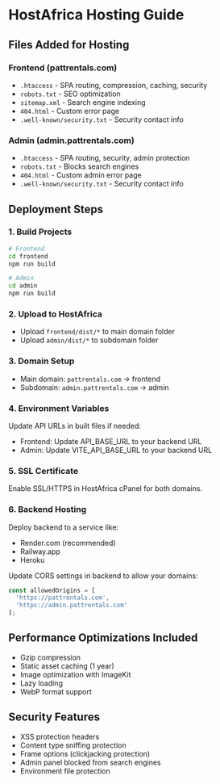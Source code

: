 # HostAfrica Hosting Guide

## Files Added for Hosting

### Frontend (pattrentals.com)
- `.htaccess` - SPA routing, compression, caching, security
- `robots.txt` - SEO optimization
- `sitemap.xml` - Search engine indexing
- `404.html` - Custom error page
- `.well-known/security.txt` - Security contact info

### Admin (admin.pattrentals.com)
- `.htaccess` - SPA routing, security, admin protection
- `robots.txt` - Blocks search engines
- `404.html` - Custom admin error page
- `.well-known/security.txt` - Security contact info

## Deployment Steps

### 1. Build Projects
```bash
# Frontend
cd frontend
npm run build

# Admin
cd admin
npm run build
```

### 2. Upload to HostAfrica
- Upload `frontend/dist/*` to main domain folder
- Upload `admin/dist/*` to subdomain folder

### 3. Domain Setup
- Main domain: `pattrentals.com` → frontend
- Subdomain: `admin.pattrentals.com` → admin

### 4. Environment Variables
Update API URLs in built files if needed:
- Frontend: Update API_BASE_URL to your backend URL
- Admin: Update VITE_API_BASE_URL to your backend URL

### 5. SSL Certificate
Enable SSL/HTTPS in HostAfrica cPanel for both domains.

### 6. Backend Hosting
Deploy backend to a service like:
- Render.com (recommended)
- Railway.app
- Heroku

Update CORS settings in backend to allow your domains:
```javascript
const allowedOrigins = [
  'https://pattrentals.com',
  'https://admin.pattrentals.com'
];
```

## Performance Optimizations Included
- Gzip compression
- Static asset caching (1 year)
- Image optimization with ImageKit
- Lazy loading
- WebP format support

## Security Features
- XSS protection headers
- Content type sniffing protection
- Frame options (clickjacking protection)
- Admin panel blocked from search engines
- Environment file protection